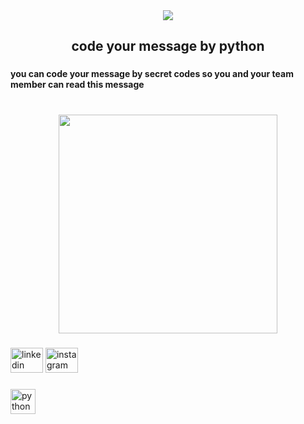 <div align="center">
  <img src="https://profile-counter.glitch.me/shaktiginare22/count.svg?"  />
</div>

###

<h2 align="center">code your message by python</h2>

###

<h4 align="left">you can code your message by secret codes so you and your team member can read this message</h4>

###

<br clear="both">

<div align="center">
  <img height="350" src="https://i.ytimg.com/vi/xzlfXSBzhx8/maxresdefault.jpg"  />
</div>

###

<div align="left">
  <img src="https://raw.githubusercontent.com/maurodesouza/profile-readme-generator/master/src/assets/icons/social/linkedin/default.svg" width="52" height="40" alt="linkedin logo"  />
  <img src="https://raw.githubusercontent.com/maurodesouza/profile-readme-generator/master/src/assets/icons/social/instagram/default.svg" width="52" height="40" alt="instagram logo"  />
</div>

###

<div align="left">
  <img src="https://cdn.jsdelivr.net/gh/devicons/devicon/icons/python/python-original.svg" height="40" alt="python logo"  />
</div>

###
